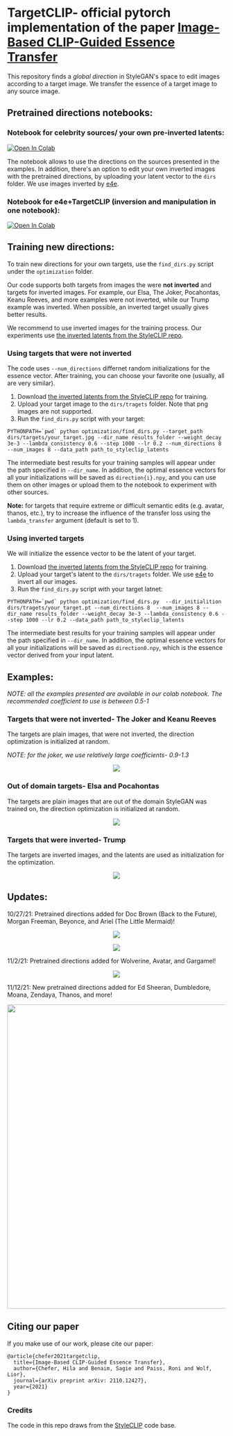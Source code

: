# TargetCLIP- official pytorch implementation of the paper [Image-Based CLIP-Guided Essence Transfer](https://arxiv.org/abs/2110.12427)

This repository finds a *global direction* in StyleGAN's space to edit images according to a target image.
We transfer the essence of a target image to any source image.

## Pretrained directions notebooks:
### Notebook for celebrity sources/ your own pre-inverted latents:
[![Open In Colab](https://colab.research.google.com/assets/colab-badge.svg)](https://colab.research.google.com/github/hila-chefer/TargetCLIP/blob/main/TargetCLIP_CLIP_guided_image_essence_transfer.ipynb)

The notebook allows to use the directions on the sources presented in the examples. In addition, there's an option to edit your own inverted images with the pretrained directions, by uploading your latent vector to the `dirs` folder.
We use images inverted by [e4e](https://github.com/omertov/encoder4editing).

### Notebook for e4e+TargetCLIP (inversion and manipulation in one notebook):
[![Open In Colab](https://colab.research.google.com/assets/colab-badge.svg)](https://colab.research.google.com/github/hila-chefer/TargetCLIP/blob/main/TargetCLIP%2Be4e.ipynb)


## Training new directions:
To train new directions for your own targets, use the `find_dirs.py` script under the `optimization` folder.

Our code supports both targets from images the were **not inverted** and targets for inverted images. For example, our Elsa, The Joker, Pocahontas, Keanu Reeves, and more examples were not inverted, while our Trump example was inverted.
When possible, an inverted target usually gives better results.

We recommend to use inverted images for the training process. Our experiments use [the inverted latents from the StyleCLIP repo](https://drive.google.com/file/d/1j7RIfmrCoisxx3t-r-KC02Qc8barBecr/view).

### Using targets that were not inverted
The code uses `--num_directions` differnet random initializations for the essence vector. After training, you can choose your favorite one (usually, all are very similar).
1. Download [the inverted latents from the StyleCLIP repo](https://drive.google.com/file/d/1j7RIfmrCoisxx3t-r-KC02Qc8barBecr/view) for training.
2. Upload your target image to the `dirs/tragets` folder. Note that png images are not supported.
3. Run the `find_dirs.py` script with your target:
```
PYTHONPATH=`pwd` python optimization/find_dirs.py --target_path dirs/targets/your_target.jpg --dir_name results_folder --weight_decay 3e-3 --lambda_consistency 0.6 --step 1000 --lr 0.2 --num_directions 8 --num_images 8 --data_path path_to_styleclip_latents
```

The intermediate best results for your training samples will appear under the path specified in `--dir_name`. In addition, the optimal essence vectors for all your initializations will be saved as `direction{i}.npy`, and you can use them on other images or upload them to the notebook to experiment with other sources.

**Note:** for targets that require extreme or difficult semantic edits (e.g. avatar, thanos, etc.), try to increase the influence of the transfer loss using the `lambda_transfer` argument (default is set to 1).
### Using inverted targets
We will initialize the essence vector to be the latent of your target.
1. Download [the inverted latents from the StyleCLIP repo](https://drive.google.com/file/d/1j7RIfmrCoisxx3t-r-KC02Qc8barBecr/view) for training.
2. Upload your target's latent to the `dirs/tragets` folder. We use [e4e](https://github.com/omertov/encoder4editing) to invert all our images.
3. Run the `find_dirs.py` script with your target latnet:

```
PYTHONPATH=`pwd` python optimization/find_dirs.py  --dir_initialition dirs/tragets/your_target.pt --num_directions 8  --num_images 8 --dir_name results_folder --weight_decay 3e-3 --lambda_consistency 0.6 --step 1000 --lr 0.2 --data_path path_to_styleclip_latents
```

The intermediate best results for your training samples will appear under the path specified in `--dir_name`. In addition, the optimal essence vectors for all your initializations will be saved as `direction0.npy`, which is the essence vector derived from your input latent.


## Examples:

*NOTE: all the examples presented are available in our colab notebook. The recommended coefficient to use is between 0.5-1*

### Targets that were not inverted- The Joker and Keanu Reeves 
The targets are plain images, that were not inverted, the direction optimization is initialized at random.

*NOTE: for the joker, we use relatively large coefficients- 0.9-1.3*
<p align="center">
  <img  src="https://github.com/hila-chefer/TargetCLIP/blob/main/examples/joker_keanu.jpg">
</p>

### Out of domain targets- Elsa and Pocahontas
The targets are plain images that are out of the domain StyleGAN was trained on, the direction optimization is initialized at random.
<p align="center">
  <img src="https://github.com/hila-chefer/TargetCLIP/blob/main/examples/elsa_pocahontas.jpg">
</p>


### Targets that were inverted- Trump
The targets are inverted images, and the latents are used as initialization for the optimization.
<p align="center">
  <img src="https://github.com/hila-chefer/TargetCLIP/blob/main/examples/Trump.png">
</p>

## Updates:

10/27/21: Pretrained directions added for Doc Brown (Back to the Future), Morgan Freeman, Beyonce, and Ariel (The Little Mermaid)!
<p align="center">
  <img  src="https://github.com/hila-chefer/TargetCLIP/blob/main/examples/doc_brown_morgan.jpg">
</p>
<p align="center">
  <img  src="https://github.com/hila-chefer/TargetCLIP/blob/main/examples/ariel_beyonce.jpg">
</p>

11/2/21: Pretrained directions added for Wolverine, Avatar, and Gargamel!
<p align="center">
  <img  src="https://github.com/hila-chefer/TargetCLIP/blob/main/examples/Wolverine_avatar.jpg">
</p>

11/12/21: New pretrained directions added for Ed Sheeran, Dumbledore, Moana, Zendaya, Thanos, and more!
<p align="center">
  <img height=700  src="https://github.com/hila-chefer/TargetCLIP/blob/main/examples/new_directions.jpg">
</p>




## Citing our paper
If you make use of our work, please cite our paper:
```
@article{chefer2021targetclip,
  title={Image-Based CLIP-Guided Essence Transfer},
  author={Chefer, Hila and Benaim, Sagie and Paiss, Roni and Wolf, Lior},
  journal={arXiv preprint arXiv: 2110.12427},
  year={2021}
}
```

### Credits
The code in this repo draws from the [StyleCLIP](https://github.com/orpatashnik/StyleCLIP) code base. 
